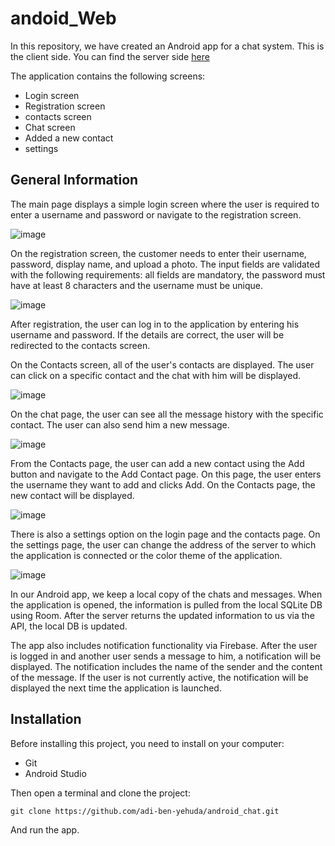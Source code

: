 # andoid_Web

In this repository, we have created an Android app for a chat system. This is the client side. You can find the server side [here](https://github.com/adi-ben-yehuda/Server)

The application contains the following screens:
- Login screen
- Registration screen
- contacts screen
- Chat screen
- Added a new contact
- settings

## General Information
The main page displays a simple login screen where the user is required to enter a username and password or navigate to the registration screen.

![image](https://github.com/danadanile/andoid_Web/assets/75027826/93b2b1bb-cc3f-4a05-928f-e0aad19ab965)

On the registration screen, the customer needs to enter their username, password, display name, and upload a photo. The input fields are validated with the following requirements: all fields are mandatory, the password must have at least 8 characters and the username must be unique.

![image](https://github.com/danadanile/andoid_Web/assets/75027826/c559d90e-a1a0-4e81-8082-bd7ee82fc682)

After registration, the user can log in to the application by entering his username and password. If the details are correct, the user will be redirected to the contacts screen. 

On the Contacts screen, all of the user's contacts are displayed. The user can click on a specific contact and the chat with him will be displayed.

![image](https://github.com/danadanile/andoid_Web/assets/75027826/6b4bcdfd-2a86-46b4-a5b4-62c60d3be96f)

On the chat page, the user can see all the message history with the specific contact. The user can also send him a new message.

![image](https://github.com/danadanile/andoid_Web/assets/75027826/48415166-64f8-4892-88ae-b227ecadc675)

From the Contacts page, the user can add a new contact using the Add button and navigate to the Add Contact page. On this page, the user enters the username they want to add and clicks Add. On the Contacts page, the new contact will be displayed.

![image](https://github.com/danadanile/andoid_Web/assets/75027826/75b30b76-9de2-4c0d-b0bb-fb29741ab8fe)

There is also a settings option on the login page and the contacts page. On the settings page, the user can change the address of the server to which the application is connected or the color theme of the application.

![image](https://github.com/danadanile/andoid_Web/assets/75027826/7bcefda2-162c-4b08-a5e3-d7c5f34cc941)

In our Android app, we keep a local copy of the chats and messages.
When the application is opened, the information is pulled from the local SQLite DB using Room. After the server returns the updated information to us via the API, the local DB is updated.

The app also includes notification functionality via Firebase. After the user is logged in and another user sends a message to him, a notification will be displayed. The notification includes the name of the sender and the content of the message.
If the user is not currently active, the notification will be displayed the next time the application is launched.

## Installation

Before installing this project, you need to install on your computer:

- Git
- Android Studio

Then open a terminal and clone the project:
```
git clone https://github.com/adi-ben-yehuda/android_chat.git
```

And run the app.
